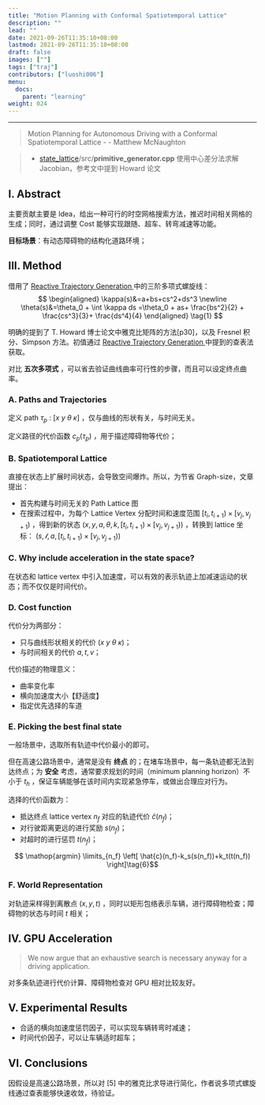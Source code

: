 ```yaml
---
title: "Motion Planning with Conformal Spatiotemporal Lattice"
description: ""
lead: ""
date: 2021-09-26T11:35:10+08:00
lastmod: 2021-09-26T11:35:10+08:00
draft: false
images: [""]
tags: ["traj"]
contributors: ["luoshi006"]
menu:
  docs:
    parent: "learning"
weight: 024
---
```


---
> Motion Planning for Autonomous Driving with a Conformal Spatiotemporal Lattice  - - Matthew McNaughton

> -  [state_lattice](https://github.com/rxdu/robotnav/tree/devel/src/modules/planning/state_lattice)/src/**primitive_generator.cpp** 使用中心差分法求解 Jacobian，参考文中提到 Howard 论文

## I. Abstract

主要贡献主要是 Idea，给出一种可行的时空网格搜索方法，推迟时间相关网格的生成；同时，通过调整 Cost 能够实现跟随、超车、转弯减速等功能。

**目标场景**：有动态障碍物的结构化道路环境；




## III. Method

借用了 [Reactive Trajectory Generation ](/docs/learning/traj_planning/20210924_reactive_nonholonomic_traj_gen) 中的三阶多项式螺旋线：
$$
\begin{aligned}
\kappa(s)&=a+bs+cs^2+ds^3 \newline
\theta(s)&=\theta_0 + \int \kappa ds =\theta_0 + as+ \frac{bs^2}{2} + \frac{cs^3}{3}+ \frac{ds^4}{4}
\end{aligned}
\tag{1}
$$

明确的提到了 T. Howard 博士论文中雅克比矩阵的方法[p30]，以及 Fresnel 积分、Simpson 方法。初值通过 [Reactive Trajectory Generation ](/docs/learning/traj_planning/20210924_reactive_nonholonomic_traj_gen) 中提到的查表法获取。

对比 **五次多项式** ，可以省去验证曲线曲率可行性的步骤，而且可以设定终点曲率。



### A. Paths and Trajectories

定义 path $\tau_p$ : ${[x\ y\ \theta\ \kappa]}$ ，仅与曲线的形状有关，与时间无关。

定义路径的代价函数 $c_p(\tau_p)$ ，用于描述障碍物等代价；

### B. Spatiotemporal Lattice

直接在状态上扩展时间状态，会导致空间爆炸。所以，为节省 Graph-size，文章提出：

- 首先构建与时间无关的 Path Lattice 图
- 在搜索过程中，为每个 Lattice Vertex 分配时间和速度范围 $[t_i, t_{i+1})\times[v_j, v_{j+1})$ ，得到新的状态 $(x,y,a,\theta,k,[t_i, t_{i+1})\times[v_j, v_{j+1}))$ ，转换到 lattice 坐标： $(s,\mathscr{l},a,[t_i, t_{i+1})\times[v_j, v_{j+1}))$

### C. Why include acceleration in the state space?

在状态和 lattice vertex 中引入加速度，可以有效的表示轨迹上加减速运动的状态；而不仅仅是时间代价。

### D. Cost function

代价分为两部分：

- 只与曲线形状相关的代价 $(x\ y\ \theta\ \kappa)$；
- 与时间相关的代价 $a,t,v$；

代价描述的物理意义：

- 曲率变化率
- 横向加速度大小【舒适度】
- 指定优先选择的车道



### E. Picking the best final state

一般场景中，选取所有轨迹中代价最小的即可。

但在高速公路场景中，通常是没有 **终点** 的；在堵车场景中，每一条轨迹都无法到达终点；为 **安全** 考虑，通常要求规划的时间（minimum planning horizon）不小于 $t_h$ ，保证车辆能够在该时间内实现紧急停车，或做出合理应对行为。

选择的代价函数为：

- 抵达终点 lattice vertex $n_f$ 对应的轨迹代价 $\hat{c}(n_f)$；
- 对行驶距离更远的进行奖励 $s(n_f)$；
- 对超时的进行惩罚 $t(n_f)$；

$$ \mathop{argmin} \limits_{n_f} \left[ \hat{c}(n_f)-k_s(s(n_f))+k_t(t(n_f)) \right]\tag{6}$$

### F. World Representation

对轨迹采样得到离散点 $(x,y,t)$ ，同时以矩形包络表示车辆，进行障碍物检查；障碍物的状态与时间 $t$ 相关；



## IV. GPU Acceleration

> We now argue that an exhaustive search is necessary anyway for a driving application.

对多条轨迹进行代价计算、障碍物检查对 GPU 相对比较友好。

## V. Experimental Results

- 合适的横向加速度惩罚因子，可以实现车辆转弯时减速；
- 时间代价因子，可以让车辆适时超车；



## VI. Conclusions

因假设是高速公路场景，所以对 [5] 中的雅克比求导进行简化，作者说多项式螺旋线通过查表能够快速收敛，待验证。
